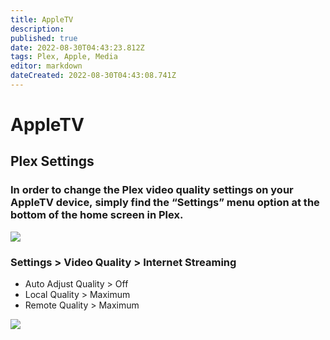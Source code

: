```yaml
---
title: AppleTV
description: 
published: true
date: 2022-08-30T04:43:23.812Z
tags: Plex, Apple, Media
editor: markdown
dateCreated: 2022-08-30T04:43:08.741Z
---
```


# AppleTV 

## Plex Settings

### In order to change the Plex video quality settings on your AppleTV device, simply find the **“Settings”** menu option at the bottom of the home screen in Plex.

![](https://mediaclients.wiki/client%20screen%20shots/appletv/atvsettingsmu.png)

### Settings > Video Quality > Internet Streaming

-   Auto Adjust Quality > Off
-   Local Quality > Maximum
-   Remote Quality > Maximum

![](https://mediaclients.wiki/client%20screen%20shots/appletv/atvqualitymu.png)